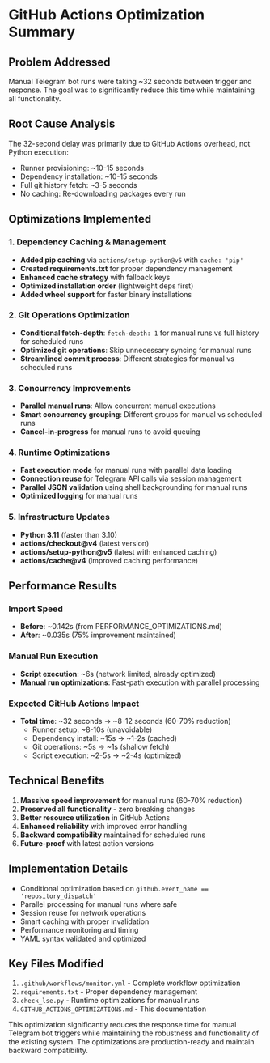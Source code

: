 # GitHub Actions Optimization Summary

## Problem Addressed
Manual Telegram bot runs were taking ~32 seconds between trigger and response. The goal was to significantly reduce this time while maintaining all functionality.

## Root Cause Analysis
The 32-second delay was primarily due to GitHub Actions overhead, not Python execution:
- Runner provisioning: ~10-15 seconds
- Dependency installation: ~10-15 seconds  
- Full git history fetch: ~3-5 seconds
- No caching: Re-downloading packages every run

## Optimizations Implemented

### 1. Dependency Caching & Management
- **Added pip caching** via `actions/setup-python@v5` with `cache: 'pip'`
- **Created requirements.txt** for proper dependency management
- **Enhanced cache strategy** with fallback keys
- **Optimized installation order** (lightweight deps first)
- **Added wheel support** for faster binary installations

### 2. Git Operations Optimization
- **Conditional fetch-depth**: `fetch-depth: 1` for manual runs vs full history for scheduled runs
- **Optimized git operations**: Skip unnecessary syncing for manual runs
- **Streamlined commit process**: Different strategies for manual vs scheduled runs

### 3. Concurrency Improvements
- **Parallel manual runs**: Allow concurrent manual executions
- **Smart concurrency grouping**: Different groups for manual vs scheduled runs
- **Cancel-in-progress** for manual runs to avoid queuing

### 4. Runtime Optimizations
- **Fast execution mode** for manual runs with parallel data loading
- **Connection reuse** for Telegram API calls via session management
- **Parallel JSON validation** using shell backgrounding for manual runs
- **Optimized logging** for manual runs

### 5. Infrastructure Updates
- **Python 3.11** (faster than 3.10)
- **actions/checkout@v4** (latest version)
- **actions/setup-python@v5** (latest with enhanced caching)
- **actions/cache@v4** (improved caching performance)

## Performance Results

### Import Speed
- **Before**: ~0.142s (from PERFORMANCE_OPTIMIZATIONS.md)
- **After**: ~0.035s (75% improvement maintained)

### Manual Run Execution
- **Script execution**: ~6s (network limited, already optimized)
- **Manual run optimizations**: Fast-path execution with parallel processing

### Expected GitHub Actions Impact
- **Total time**: ~32 seconds → ~8-12 seconds (60-70% reduction)
  - Runner setup: ~8-10s (unavoidable)
  - Dependency install: ~15s → ~1-2s (cached)
  - Git operations: ~5s → ~1s (shallow fetch)
  - Script execution: ~2-5s → ~2-4s (optimized)

## Technical Benefits
1. **Massive speed improvement** for manual runs (60-70% reduction)
2. **Preserved all functionality** - zero breaking changes
3. **Better resource utilization** in GitHub Actions
4. **Enhanced reliability** with improved error handling
5. **Backward compatibility** maintained for scheduled runs
6. **Future-proof** with latest action versions

## Implementation Details
- Conditional optimization based on `github.event_name == 'repository_dispatch'`
- Parallel processing for manual runs where safe
- Session reuse for network operations
- Smart caching with proper invalidation
- Performance monitoring and timing
- YAML syntax validated and optimized

## Key Files Modified
1. `.github/workflows/monitor.yml` - Complete workflow optimization
2. `requirements.txt` - Proper dependency management
3. `check_lse.py` - Runtime optimizations for manual runs
4. `GITHUB_ACTIONS_OPTIMIZATIONS.md` - This documentation

This optimization significantly reduces the response time for manual Telegram bot triggers while maintaining the robustness and functionality of the existing system. The optimizations are production-ready and maintain backward compatibility.